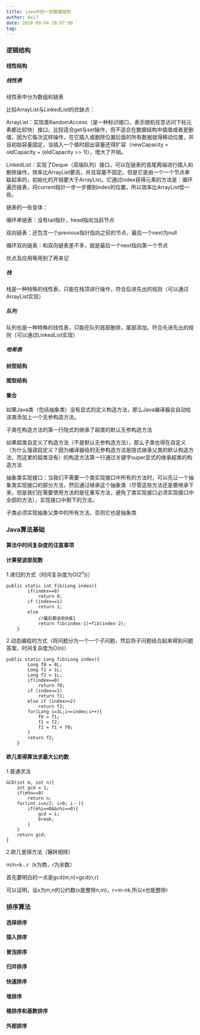 ```yaml
---
title: java中的一些数据结构
author: 0x17
date: 2018-09-04 20:07:00
tag:
---
```


### 逻辑结构

#### 线性结构

##### 线性表

线性表中分为数组和链表

比较ArrayList与LinkedList的优缺点：

ArrayList：实现类RandomAccess（是一种标识接口，表示随机任意访问下标元素都比较快）接口，比较适合get与set操作，但不适合在数据结构中插值或者是删值，因为它每次这样操作，在它插入或删除位置后面的所有数据就得移动位置，并且初始容量固定，当插入一个值时超出容量还得扩容（newCapacity = oldCapacity + (oldCapacity >> 1)），增大了开销。

LinkedList：实现了Deque（双端队列）接口，可以在链表的首尾两端进行插入和删除操作，效率比ArrayList要高，并且容量不固定。但是它是由一个一个节点串联起来的，初始化的开销要大于ArrayList。它通过index获得元素的方法是：循环遍历链表，将current指针一步一步挪到index的位置，所以效率比ArrayList低一些。

链表的一些变体：

循环单链表：没有tail指针，head指向当前节点

双向链表：还包含一个previous指针指向之前的节点，最后一个next为null

循环双向链表：和双向链表差不多，就是最后一个next指向第一个节点

优点及应用等用到了再来记

##### 栈

栈是一种特殊的线性表，只能在栈顶进行操作，符合后进先出的规则（可以通过ArrayList实现）

##### 队列

队列也是一种特殊的线性表，只能在队列首部删除，尾部添加，符合先进先出的规则（可以通过LinkedList实现）

##### 哈希表

#### 树型结构

#### 图型结构

#### 集合

如果Java类（包括抽象类）没有显式的定义构造方法，那么Java编译器会自动给该类添加上一个无参构造方法。

子类在构造方法的第一行隐式的继承了超类的默认无参构造方法

如果超类自定义了构造方法（不是默认无参构造方法），那么子类也得在自定义（为什么强调自定义？因为编译器给的无参构造方法是隐式继承父类的默认构造方法，而这里的超类没有）的构造方法第一行通过关键字super显式的继承超类的构造方法

抽象类实现接口：当我们不需要一个类实现接口中所有的方法时，可以先让一个抽象类实现接口的部分方法，然后通过继承这个抽象类（尽管这些方法还是要继承下来，但是我们在需要使用方法的是在重写方法，避免了类实现接口必须实现接口中全部的方法），实现接口中剩下的方法。

子类必须实现抽象父类中的所有方法，否则它也是抽象类

### Java算法基础

#### 算法中时间复杂度的注意事项

#### 计算斐波那契数

1.递归的方式（时间复杂度为O(2<sup>n</sup>))）

```
public static int fib(Long index){
        if(index==0)
            return 0;
        if (index==1)
            return 1;
        else
            //最后都会到0或1
            return fib(index-1)+fib(index-2);
    }
```

2.动态编程的方式（将问题分为一个一个子问题，然后将子问题结合起来得到问题答案，时间复杂度为O(n)）

```
public static Long fib(Long index){
        Long f0 = 0L;
        Long f1 = 1L;
        Long f2 = 1L;
        if(index==0)
            return f0;
        if (index==1)
            return f1;
        else if (index==2)
            return f2;
        for(Long i=3L;i<=index;i++){
            f0 = f1;
            f1 = f2;
            f2 = f1 + f0;
        }
        return f2;
    }

```

#### 欧几里得算法求最大公约数

1.普通求法

```
GCD(int m, int n){
    int gcd = 1;
    if(m%n==0)
        return n;
    for(int i=n/2; i>0; i--){
        if(m%i==0&&n%i==0){
            gcd = i;
            break;
        }
    }
    return gcd;
}
```

2.欧几里得方法（辗转相除）

m/n=k...r（k为商，r为余数）

首先要明白的一点是gcd(m,n)=gcd(n,r)

可以证明，设x为m,n的公约数(x能整除n,m)，r=m-nk,所以x也能整除r

### 排序算法

#### 选择排序

#### 插入排序

#### 冒泡排序

#### 归并排序

#### 快速排序

#### 堆排序

#### 桶排序和基数排序

#### 外部排序